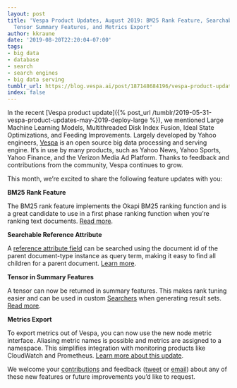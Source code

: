 ```yaml
---
layout: post
title: 'Vespa Product Updates, August 2019: BM25 Rank Feature, Searchable Parent References,
  Tensor Summary Features, and Metrics Export'
author: kkraune
date: '2019-08-20T22:20:04-07:00'
tags:
- big data
- database
- search
- search engines
- big data serving
tumblr_url: https://blog.vespa.ai/post/187148684196/vespa-product-updates-august-2019-bm25-rank
index: false
---
```

In the recent [Vespa product update]({% post_url /tumblr/2019-05-31-vespa-product-updates-may-2019-deploy-large %}), we mentioned Large Machine Learning Models, Multithreaded Disk Index Fusion, Ideal State Optimizations, and Feeding Improvements. Largely developed by Yahoo engineers, [Vespa](https://github.com/vespa-engine/vespa) is an open source big data processing and serving engine. It’s in use by many products, such as Yahoo News, Yahoo Sports, Yahoo Finance, and the Verizon Media Ad Platform. Thanks to feedback and contributions from the community, Vespa continues to grow.

This month, we’re excited to share the following feature updates with you:

**BM25 Rank Feature**

The BM25 rank feature implements the Okapi BM25 ranking function and is a great candidate to use in a first phase ranking function when you’re ranking text documents. [Read more](https://docs.vespa.ai/documentation/reference/bm25.html).

**Searchable Reference Attribute**

A [reference attribute field](https://docs.vespa.ai/documentation/reference/search-definitions-reference.html#type:reference) can be searched using the document id of the parent document-type instance as query term, making it easy to find all children for a parent document. [Learn more](https://docs.vespa.ai/documentation/parent-child.html).

**Tensor in Summary Features**

A tensor can now be returned in summary features. This makes rank tuning easier and can be used in custom [Searchers](https://docs.vespa.ai/documentation/searcher-development.html) when generating result sets. [Read more](https://docs.vespa.ai/documentation/ranking.html#summary-features-getting-match-information-in-the-results).

**Metrics Export**

To export metrics out of Vespa, you can now use the new node metric interface. Aliasing metric names is possible and metrics are assigned to a namespace. This simplifies integration with monitoring products like CloudWatch and Prometheus. [Learn more about this update](https://docs.vespa.ai/documentation/reference/metrics.html).

We welcome your [contributions](https://github.com/vespa-engine/vespa/blob/master/CONTRIBUTING.md) and feedback ([tweet](https://twitter.com/vespaengine) or [email](mailto:info@vespa.ai)) about any of these new features or future improvements you’d like to request.

